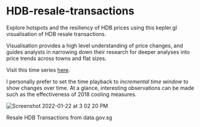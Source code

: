 # HDB-resale-transactions
Explore hotspots and the resiliency of HDB prices using this kepler.gl visualisation of HDB resale transactions.

Visualisation provides a high level understanding of price changes, and guides analysts in narrowing down their research for deeper analyses into price trends across towns and flat sizes.

Visit this time series [here](https://paper.dropbox.com/ep/redirect/external-link?url=https%3A%2F%2Fkepler.gl%2Fdemo%2Fmap%3FmapUrl%3Dhttps%3A%2F%2Fdl.dropboxusercontent.com%2Fs%2Fo1z1vrqzqakjkda%2FResale%2520HDB%2520Transactions.json&hmac=AgygIqTmkLH7q30Us4WHjd6wD1i2JEoUgyGnrKFvtac%3D).

I personally prefer to set the time playback to _incremental time window_ to show changes over time. At a glance, interesting observations can be made such as the effectiveness of 2018 cooling measures.

![Screenshot 2022-01-22 at 3 02 20 PM](https://user-images.githubusercontent.com/65649754/150628624-2a2e28f4-77da-43c0-853b-7dfb1fa05fc6.png)

Resale HDB Transactions from data.gov.sg